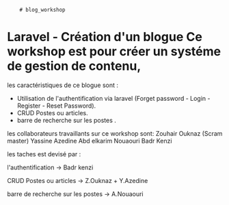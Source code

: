         # blog_workshop
# Laravel - Création d'un blogue Ce workshop est pour créer un systéme de gestion de contenu,
 les caractéristiques de ce blogue sont :
 - Utilisation de l'authentification via laravel (Forget password - Login - Register - Reset Password).
 - CRUD Postes ou articles. 
 - barre de recherche sur les postes .

les collaborateurs travaillants sur ce workshop sont:
Zouhair Ouknaz (Scram master)
Yassine Azedine
Abd elkarim Nouaouri 
Badr Kenzi

les taches est devisé par : 
 
l'authentification -> Badr kenzi

CRUD Postes ou articles -> Z.Ouknaz +  Y.Azedine

barre de recherche sur les postes -> A.Nouaouri 


